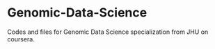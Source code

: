 # Genomic-Data-Science
Codes and files for Genomic Data Science specialization from JHU on coursera.

